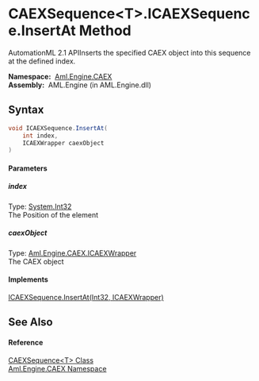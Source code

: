 CAEXSequence&lt;T>.ICAEXSequence.InsertAt Method
================================================
AutomationML 2.1 APIInserts the specified CAEX object into this sequence at the defined index.

  **Namespace:**  [Aml.Engine.CAEX][1]  
  **Assembly:**  AML.Engine (in AML.Engine.dll)

Syntax
------

```csharp
void ICAEXSequence.InsertAt(
	int index,
	ICAEXWrapper caexObject
)
```

#### Parameters

##### *index*
Type: [System.Int32][2]  
The Position of the element

##### *caexObject*
Type: [Aml.Engine.CAEX.ICAEXWrapper][3]  
The CAEX object

#### Implements
[ICAEXSequence.InsertAt(Int32, ICAEXWrapper)][4]  


See Also
--------

#### Reference
[CAEXSequence&lt;T> Class][5]  
[Aml.Engine.CAEX Namespace][1]  

[1]: ../README.md
[2]: https://docs.microsoft.com/dotnet/api/system.int32
[3]: ../ICAEXWrapper/README.md
[4]: ../ICAEXSequence/InsertAt.md
[5]: README.md
[6]: https://www.automationml.org
[7]: ../../icons/logoShade.png